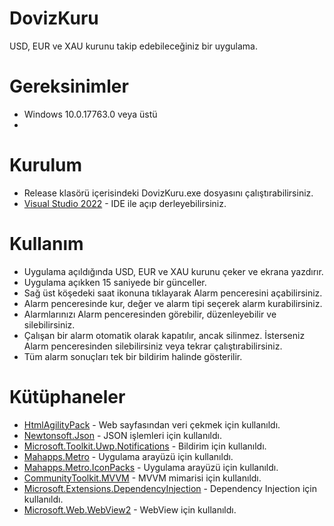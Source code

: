 ﻿# DovizKuru

USD, EUR ve XAU kurunu takip edebileceğiniz bir uygulama. 

# Gereksinimler

- Windows 10.0.17763.0 veya üstü
- 
# Kurulum

* Release klasörü içerisindeki DovizKuru.exe dosyasını çalıştırabilirsiniz.
* [Visual Studio 2022](https://visualstudio.microsoft.com/tr/downloads/) - IDE ile açıp derleyebilirsiniz.

# Kullanım

* Uygulama açıldığında USD, EUR ve XAU kurunu çeker ve ekrana yazdırır. 
* Uygulama açıkken 15 saniyede bir günceller.
* Sağ üst köşedeki saat ikonuna tıklayarak Alarm penceresini açabilirsiniz.
* Alarm penceresinde kur, değer ve alarm tipi seçerek alarm kurabilirsiniz.
* Alarmlarınızı Alarm penceresinden görebilir, düzenleyebilir ve silebilirsiniz.
* Çalışan bir alarm otomatik olarak kapatılır, ancak silinmez. İsterseniz Alarm penceresinden silebilirsiniz veya tekrar çalıştırabilirsiniz.
* Tüm alarm sonuçları tek bir bildirim halinde gösterilir.

# Kütüphaneler

* [HtmlAgilityPack](https://html-agility-pack.net/) - Web sayfasından veri çekmek için kullanıldı.
* [Newtonsoft.Json](https://www.newtonsoft.com/json) - JSON işlemleri için kullanıldı.
* [Microsoft.Toolkit.Uwp.Notifications](https://www.nuget.org/packages/Microsoft.Toolkit.Uwp.Notifications/) - Bildirim için kullanıldı.
* [Mahapps.Metro](https://mahapps.com/) - Uygulama arayüzü için kullanıldı.
* [Mahapps.Metro.IconPacks](https://www.nuget.org/packages/MahApps.Metro.IconPacks) - Uygulama arayüzü için kullanıldı.
* [CommunityToolkit.MVVM](CommunityToolkit.Mvvm) - MVVM mimarisi için kullanıldı.
* [Microsoft.Extensions.DependencyInjection](https://www.nuget.org/packages/Microsoft.Extensions.DependencyInjection/8.0.0-preview.4.23259.5) - Dependency Injection için kullanıldı.
* [Microsoft.Web.WebView2](https://developer.microsoft.com/en-us/microsoft-edge/webview2/) - WebView için kullanıldı.
